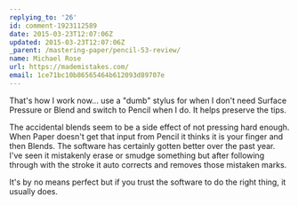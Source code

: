 ```yaml
---
replying_to: '26'
id: comment-1923112589
date: 2015-03-23T12:07:06Z
updated: 2015-03-23T12:07:06Z
_parent: /mastering-paper/pencil-53-review/
name: Michael Rose
url: https://mademistakes.com/
email: 1ce71bc10b86565464b612093d89707e
---
```


That's how I work now... use a "dumb" stylus for when I don't need Surface
Pressure or Blend and switch to Pencil when I do. It helps preserve the tips.

The accidental blends seem to be a side effect of not pressing hard enough. When Paper
doesn't get that input from Pencil it thinks it is your finger and then Blends.
The software has certainly gotten better over the past year. I've seen it mistakenly
erase or smudge something but after following through with the stroke it auto corrects
and removes those mistaken marks.

It's by no means perfect but if you trust
the software to do the right thing, it usually does.
